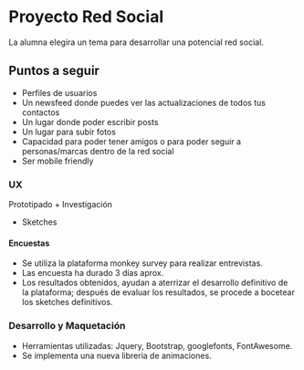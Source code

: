 # Proyecto Red Social
La alumna elegira un tema para desarrollar una potencial red social.

## Puntos a seguir
- Perfiles de usuarios
- Un newsfeed donde puedes ver las actualizaciones de todos tus contactos
- Un lugar donde poder escribir posts
- Un lugar para subir fotos
- Capacidad para poder tener amigos o para poder seguir a  personas/marcas dentro de la red social
- Ser mobile friendly


### UX
Prototipado + Investigación
- Sketches

#### Encuestas
- Se utiliza la plataforma monkey survey para realizar entrevistas.
- Las encuesta ha durado 3 días aprox.
- Los resultados obtenidos, ayudan a aterrizar el desarrollo definitivo de la plataforma; después de evaluar los resultados, se procede a bocetear los sketches definitivos.

### Desarrollo y Maquetación
- Herramientas utilizadas: Jquery, Bootstrap, googlefonts, FontAwesome.
- Se implementa una nueva libreria de animaciones.
